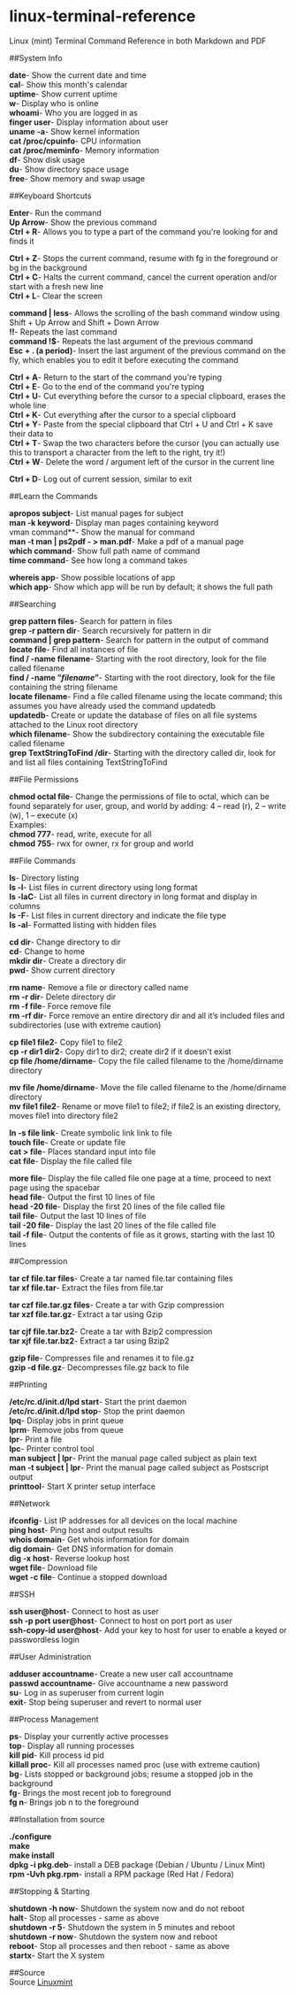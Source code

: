 linux-terminal-reference
========================

Linux (mint) Terminal Command Reference  in both Markdown and PDF


##System Info

**date**- Show the current date and time   
**cal**- Show this month's calendar   
**uptime**- Show current uptime   
**w**- Display who is online   
**whoami**- Who you are logged in as   
**finger user**- Display information about user   
**uname -a**- Show kernel information   
**cat /proc/cpuinfo**- CPU information   
**cat /proc/meminfo**- Memory information   
**df**- Show disk usage   
**du**- Show directory space usage   
**free**- Show memory and swap usage     

##Keyboard Shortcuts   

**Enter**- Run the command   
**Up Arrow**- Show the previous command   
**Ctrl + R**- Allows you to type a part of the command you're looking for and finds it   

**Ctrl + Z**- Stops the current command, resume with fg in the foreground or bg in the background   
**Ctrl + C**- Halts the current command, cancel the current operation and/or start with a fresh new line   
**Ctrl + L**- Clear the screen   

**command | less**- Allows the scrolling of the bash command window using Shift + Up Arrow and Shift + Down Arrow   
**!!**- Repeats the last command   
**command  !$**- Repeats the last argument of the previous command   
**Esc + . (a period)**- Insert the last argument of the previous command on the fly, which enables you to edit it before executing the command   

**Ctrl + A**- Return to the start of the command you're typing   
**Ctrl + E**- Go to the end of the command you're typing   
**Ctrl + U**- Cut everything before the cursor to a special clipboard, erases the whole line   
**Ctrl + K**- Cut everything after the cursor to a special clipboard   
**Ctrl + Y**- Paste from the special clipboard that Ctrl + U and Ctrl + K save their data to   
**Ctrl + T**- Swap the two characters before the cursor (you can actually use this to transport a character from the left to the right, try it!)   
**Ctrl + W**- Delete the word / argument left of the cursor in the current line   

**Ctrl + D**- Log out of current session, similar to exit   

##Learn the Commands   

**apropos subject**- List manual pages for subject   
**man -k keyword**- Display man pages containing keyword   
vman command**- Show the manual for command   
**man -t man | ps2pdf - > man.pdf**- Make a pdf of a manual page   
**which command**- Show full path name of command   
**time command**- See how long a command takes   

**whereis app**- Show possible locations of app   
**which app**- Show which app will be run by default; it shows the full path   

##Searching   

**grep pattern files**- Search for pattern in files   
**grep -r pattern dir**- Search recursively for pattern in dir   
**command | grep pattern**- Search for pattern in the output of command   
**locate file**- Find all instances of file   
**find / -name filename**- Starting with the root directory, look for the file called filename    
**find / -name ”*filename*”**- Starting with the root directory, look for the file containing the string filename    
**locate filename**- Find a file called filename using the locate command; this assumes you have already used the command updatedb   
**updatedb**- Create or update the database of files on all file systems attached to the Linux root directory    
**which filename**- Show the subdirectory containing the executable file  called filename    
**grep TextStringToFind /dir**- Starting with the directory called dir, look for and list all files containing TextStringToFind    

##File Permissions    

**chmod octal file**- Change the permissions of file to octal, which can be found separately for user, group, and world by adding: 4 – read (r), 2 – write (w), 1 – execute (x)    
Examples:    
**chmod 777**- read, write, execute for all   
**chmod 755**- rwx for owner, rx for group and world   


##File Commands    

**ls**- Directory listing    
**ls -l**- List files in current directory using long format    
**ls -laC**- List all files in current directory in long format and display in columns    
**ls -F**- List files in current directory and indicate the file type    
**ls -al**- Formatted listing with hidden files    

**cd dir**- Change directory to dir    
**cd**- Change to home    
**mkdir dir**- Create a directory dir    
**pwd**- Show current directory    

**rm name**- Remove a file or directory called name    
**rm -r dir**- Delete directory dir    
**rm -f file**- Force remove file    
**rm -rf dir**- Force remove an entire directory dir and all it’s included files and subdirectories (use with extreme caution)    

**cp file1 file2**- Copy file1 to file2    
**cp -r dir1 dir2**- Copy dir1 to dir2; create dir2 if it doesn't exist    
**cp file /home/dirname**- Copy the file called filename to the /home/dirname directory    

**mv file /home/dirname**- Move the file called filename to the /home/dirname directory    
**mv file1 file2**- Rename or move file1 to file2; if file2 is an existing directory, moves file1 into directory file2    

**ln -s file link**- Create symbolic link link to file    
**touch file**- Create or update file    
**cat > file**- Places standard input into file    
**cat file**- Display the file called file    

**more file**- Display the file called file one page at a time, proceed to next page using the spacebar    
**head file**- Output the first 10 lines of file    
**head -20 file**- Display the first 20 lines of the file called file    
**tail file**- Output the last 10 lines of file    
**tail -20 file**- Display the last 20 lines of the file called file    
**tail -f file**- Output the contents of file as it grows, starting with the last 10 lines    

##Compression     

**tar cf file.tar files**- Create a tar named file.tar containing files    
**tar xf file.tar**- Extract the files from file.tar    

**tar czf file.tar.gz files**- Create a tar with Gzip compression    
**tar xzf file.tar.gz**- Extract a tar using Gzip    

**tar cjf file.tar.bz2**- Create a tar with Bzip2 compression    
**tar xjf file.tar.bz2**- Extract a tar using Bzip2    

**gzip file**- Compresses file and renames it to file.gz     
**gzip -d file.gz**- Decompresses file.gz back to file    

##Printing    

**/etc/rc.d/init.d/lpd start**- Start the print daemon   
**/etc/rc.d/init.d/lpd stop**- Stop the print daemon   
**lpq**- Display jobs in print queue    
**lprm**- Remove jobs from queue   
**lpr**- Print a file   
**lpc**- Printer control tool    
**man subject | lpr**- Print the manual page called subject as plain text   
**man -t subject | lpr**- Print the manual page called subject as Postscript output   
**printtool**- Start X printer setup interface   

##Network    
  
**ifconfig**- List IP addresses for all devices on the local machine   
**ping host**- Ping host and output results   
**whois domain**- Get whois information for domain   
**dig domain**- Get DNS information for domain   
**dig -x host**- Reverse lookup host   
**wget file**- Download file    
**wget -c file**- Continue a stopped download    

##SSH    

**ssh user@host**- Connect to host as user    
**ssh -p port user@host**- Connect to host on port port as user     
**ssh-copy-id user@host**- Add your key to host for user to enable a keyed or passwordless login     

##User Administration    

**adduser accountname**- Create a new user call accountname    
**passwd accountname**- Give accountname a new password    
**su**- Log in as superuser from current login    
**exit**- Stop being superuser and revert to normal user    

##Process Management

**ps**- Display your currently active processes    
**top**- Display all running processes    
**kill pid**- Kill process id pid    
**killall proc**- Kill all processes named proc (use with extreme caution)    
**bg**- Lists stopped or background jobs; resume a stopped job in the background    
**fg**- Brings the most recent job to foreground    
**fg n**- Brings job n to the foreground    

##Installation from source

**./configure**    
**make**    
**make install**    
**dpkg -i pkg.deb**- install a DEB package (Debian / Ubuntu / Linux Mint)    
**rpm -Uvh pkg.rpm**- install a RPM package (Red Hat / Fedora)    

##Stopping & Starting    

**shutdown -h now**- Shutdown the system now and do not reboot    
**halt**- Stop all processes - same as above    
**shutdown -r 5**- Shutdown the system in 5 minutes and reboot    
**shutdown -r now**- Shutdown the system now and reboot    
**reboot**- Stop all processes and then reboot - same as above    
**startx**- Start the X system    


##Source    
Source [Linuxmint](http://community.linuxmint.com/tutorial/view/244)    
